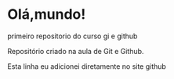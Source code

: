 # Olá,mundo!
 primeiro repositorio do curso gi e github

 Repositório criado na aula de Git e Github.
 
 Esta linha eu adicionei diretamente no site github
